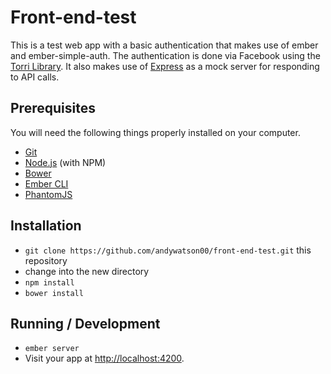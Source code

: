 # Front-end-test

This is a test web app with a basic authentication that makes use of ember and ember-simple-auth. The authentication is done via Facebook using the [Torri Library](https://github.com/Vestorly/torii). It also makes use of [Express](http://expressjs.com/) as a mock server for responding to API calls.

## Prerequisites

You will need the following things properly installed on your computer.

* [Git](http://git-scm.com/)
* [Node.js](http://nodejs.org/) (with NPM)
* [Bower](http://bower.io/)
* [Ember CLI](http://www.ember-cli.com/)
* [PhantomJS](http://phantomjs.org/)

## Installation

* `git clone https://github.com/andywatson00/front-end-test.git` this repository
* change into the new directory
* `npm install`
* `bower install`

## Running / Development

* `ember server`
* Visit your app at [http://localhost:4200](http://localhost:4200).
